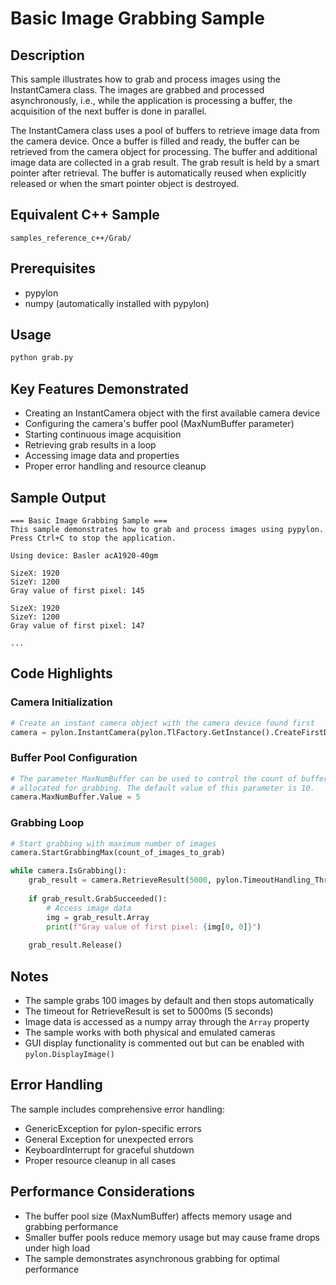 # Basic Image Grabbing Sample

## Description

This sample illustrates how to grab and process images using the InstantCamera class. The images are grabbed and processed asynchronously, i.e., while the application is processing a buffer, the acquisition of the next buffer is done in parallel.

The InstantCamera class uses a pool of buffers to retrieve image data from the camera device. Once a buffer is filled and ready, the buffer can be retrieved from the camera object for processing. The buffer and additional image data are collected in a grab result. The grab result is held by a smart pointer after retrieval. The buffer is automatically reused when explicitly released or when the smart pointer object is destroyed.

## Equivalent C++ Sample

`samples_reference_c++/Grab/`

## Prerequisites

- pypylon
- numpy (automatically installed with pypylon)

## Usage

```bash
python grab.py
```

## Key Features Demonstrated

- Creating an InstantCamera object with the first available camera device
- Configuring the camera's buffer pool (MaxNumBuffer parameter)
- Starting continuous image acquisition
- Retrieving grab results in a loop
- Accessing image data and properties
- Proper error handling and resource cleanup

## Sample Output

```
=== Basic Image Grabbing Sample ===
This sample demonstrates how to grab and process images using pypylon.
Press Ctrl+C to stop the application.

Using device: Basler acA1920-40gm

SizeX: 1920
SizeY: 1200
Gray value of first pixel: 145

SizeX: 1920
SizeY: 1200
Gray value of first pixel: 147

...
```

## Code Highlights

### Camera Initialization
```python
# Create an instant camera object with the camera device found first
camera = pylon.InstantCamera(pylon.TlFactory.GetInstance().CreateFirstDevice())
```

### Buffer Pool Configuration
```python
# The parameter MaxNumBuffer can be used to control the count of buffers
# allocated for grabbing. The default value of this parameter is 10.
camera.MaxNumBuffer.Value = 5
```

### Grabbing Loop
```python
# Start grabbing with maximum number of images
camera.StartGrabbingMax(count_of_images_to_grab)

while camera.IsGrabbing():
    grab_result = camera.RetrieveResult(5000, pylon.TimeoutHandling_ThrowException)
    
    if grab_result.GrabSucceeded():
        # Access image data
        img = grab_result.Array
        print(f"Gray value of first pixel: {img[0, 0]}")
    
    grab_result.Release()
```

## Notes

- The sample grabs 100 images by default and then stops automatically
- The timeout for RetrieveResult is set to 5000ms (5 seconds)
- Image data is accessed as a numpy array through the `Array` property
- The sample works with both physical and emulated cameras
- GUI display functionality is commented out but can be enabled with `pylon.DisplayImage()`

## Error Handling

The sample includes comprehensive error handling:
- GenericException for pylon-specific errors
- General Exception for unexpected errors
- KeyboardInterrupt for graceful shutdown
- Proper resource cleanup in all cases

## Performance Considerations

- The buffer pool size (MaxNumBuffer) affects memory usage and grabbing performance
- Smaller buffer pools reduce memory usage but may cause frame drops under high load
- The sample demonstrates asynchronous grabbing for optimal performance 